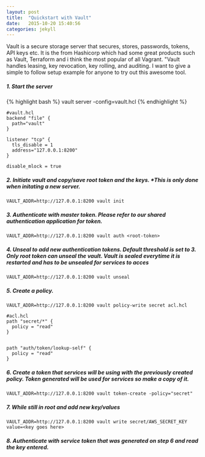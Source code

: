 ```yaml
---
layout: post
title:  "Quickstart with Vault"
date:   2015-10-20 15:40:56
categories: jekyll 
---
```

Vault is a secure storage server that secures, stores, passwords, tokens, API keys etc. It is the from Hashicorp which had some great products such as Vault, Terraform and i think the most popular of all Vagrant.
"Vault handles leasing, key revocation, key rolling, and auditing. I want to give a simple to follow setup example for anyone to try out this awesome tool. 



##### 1. Start the server
{% highlight bash %} 
vault server -config=vault.hcl 
{% endhighlight %} 
```
#vault.hcl
backend "file" {
  path="vault"
}

listener "tcp" {
  tls_disable = 1 
  address="127.0.0.1:8200"
}

disable_mlock = true
```
##### 2. Initiate vault and copy/save root token and the keys. **This is only done when initating a new server.*
```
VAULT_ADDR=http://127.0.0.1:8200 vault init 
```

##### 3. Authenticate with master token. Please refer to our shared authentication application for token.
```
VAULT_ADDR=http://127.0.0.1:8200 vault auth <root-token>
```

##### 4. Unseal to add new authentication tokens. Default threshold is set to 3. Only root token can unseal the vault. Vault is sealed everytime it is restarted and has to be unsealed for services to acces
```
VAULT_ADDR=http://127.0.0.1:8200 vault unseal  
```

##### 5. Create a policy.
```
VAULT_ADDR=http://127.0.0.1:8200 vault policy-write secret acl.hcl
```

```
#acl.hcl
path "secret/*" {
  policy = "read"
}


path "auth/token/lookup-self" {
  policy = "read"
}
```
##### 6. Create a token that services will be using with the previously created policy. Token generated will be used for services so make a copy of it. 
```
VAULT_ADDR=http://127.0.0.1:8200 vault token-create -policy="secret"   
```

##### 7. While still in root and add new key/values
```
VAULT_ADDR=http://127.0.0.1:8200 vault write secret/AWS_SECRET_KEY value=<key goes here>
```

##### 8. Authenticate with service token that was generated on step 6 and read the key entered. 


